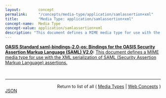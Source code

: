 ```yaml
---
layout:        concept
permalink:     "/concepts/media-type/application/samlassertion+xml"
title:         "Media Type: application/samlassertion+xml"
concept-name:  Media Type
concept-value: application/samlassertion+xml
description: "This document defines a MIME media type for use with the XML serialization of SAML (Security Assertion Markup Language) assertions."
---
```


**[OASIS Standard saml-bindings-2.0-os: Bindings for the OASIS Security Assertion Markup Language (SAML) V2.0](/specs/OASIS/standard/saml-bindings-2.0-os "This specification defines protocol bindings for the use of SAML assertions and request-response messages in communications protocols and frameworks."):** [This document defines a MIME media type for use with the XML serialization of SAML (Security Assertion Markup Language) assertions.](http://docs.oasis-open.org/security/saml/v2.0/saml-bindings-2.0-os.pdf#page=40 "Read documentation for Media Type &#34;application/samlassertion+xml&#34;")

<br/>
<hr/>

<p style="float : left"><a href="./application/samlassertion+xml.json" title="JSON representing this particular Web Concept value">JSON</a></p>
<p style="text-align: right">Return to list of all ( <a href="../media-types">Media Types</a> | <a href="../">Web Concepts</a> )</p>
